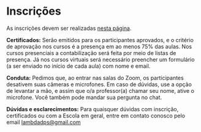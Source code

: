 # Inscrições

As inscrições devem ser realizadas [nesta página](http://portal.if.usp.br/extensao/node/575).

**Certificados:** Serão emitidos para os participantes aprovados, e o critério de aprovação nos cursos é a presença em ao menos 75% das aulas. Nos cursos presenciais a contabilização será feita por meio de listas de presença. Já nos cursos virtuais será necessário preencher um formulário (a ser enviado no início de cada aula) com nome e email.

**Conduta:** Pedimos que, ao entrar nas salas do Zoom, os participantes desativem suas câmeras e microfones. Em caso de dúvidas, use a opção de levantar a mão, e assim que o/a professor(a) chamar seu nome, ative o microfone. Você também pode mandar sua pergunta no chat.

**Dúvidas e esclarecimentos:** Para quaisquer dúvidas com inscrição, certificados ou com a Escola em geral, entre em contato conosco pelo email [lambdadps@gmail.com](mailto:lambdadps@gmail.com)

